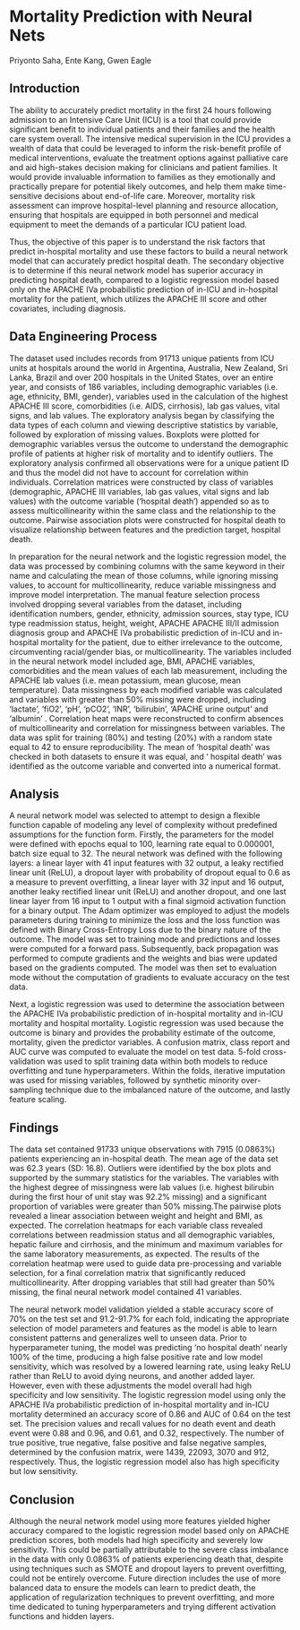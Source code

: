 # Mortality Prediction with Neural Nets
Priyonto Saha, Ente Kang, Gwen Eagle

## Introduction 
The ability to accurately predict mortality in the first 24 hours following admission to an Intensive Care Unit (ICU) is a tool that could provide significant benefit to individual patients and their families and the health care system overall. The intensive medical supervision in the ICU  provides a wealth of data that could be leveraged to inform the risk-benefit profile of medical interventions, evaluate the treatment options against palliative care and aid high-stakes decision making for clinicians and patient families. It would provide invaluable information to families as they emotionally and practically prepare for potential likely outcomes, and help them make time-sensitive decisions about end-of-life care. Moreover, mortality risk assessment can improve hospital-level planning and resource allocation, ensuring that hospitals are equipped in both personnel and medical equipment to meet the demands of a particular ICU patient load.

Thus, the objective of this paper is to understand the risk factors that predict in-hospital mortality and use these factors to build a neural network model that can accurately predict hospital death. The secondary objective is to determine if this neural network model has superior accuracy in predicting hospital death, compared to a logistic regression model based only on the APACHE IVa probabilistic prediction of in-ICU and in-hospital mortality for the patient, which utilizes the APACHE III score and other covariates, including diagnosis. 

## Data Engineering Process 
The dataset used includes records from 91713 unique patients from ICU units at hospitals around the world in Argentina, Australia, New Zealand, Sri Lanka, Brazil and over 200 hospitals in the United States, over an entire year, and consists of 186 variables, including demographic variables (i.e. age, ethnicity, BMI, gender), variables used in the calculation of the highest APACHE III score, comorbidities (i.e. AIDS, cirrhosis), lab gas values, vital signs, and lab values. The exploratory analysis began by classifying the data types of each column and viewing descriptive statistics by variable, followed by exploration of missing values. Boxplots were plotted for demographic variables versus the outcome to understand the demographic profile of patients at higher risk of mortality and to identify outliers. The exploratory analysis confirmed all observations were for a unique patient ID and thus the model did not have to account for correlation within individuals. Correlation matrices were constructed by class of variables  (demographic, APACHE III variables, lab gas values, vital signs and lab values) with the outcome variable (‘hospital death’) appended so as to assess multicollinearity within the same class and the relationship to the outcome. Pairwise association plots were constructed for hospital death to visualize relationship between features and the prediction target, hospital death. 

In preparation for the neural network and the logistic regression model, the data was processed by combining columns with the same keyword in their name and calculating the mean of those columns, while ignoring missing values, to account for multicollinearity, reduce variable missingness and improve model interpretation.  The manual feature selection process involved dropping several variables from the dataset, including identification numbers, gender, ethnicity, admission sources, stay type, ICU type readmission status, height, weight, APACHE APACHE III/II  admission diagnosis group and APACHE IVa probabilistic prediction of in-ICU and in-hospital mortality for the patient,  due to either irrelevance to the outcome,  circumventing  racial/gender bias, or multicollinearity. The variables included in the neural network model included age, BMI,  APACHE variables, comorbidities and the mean values of each lab measurement, including the APACHE lab values (i.e. mean potassium, mean glucose, mean temperature). Data missingness by each modified variable was calculated and variables with greater than 50% missing were dropped, including ‘lactate’, ‘fiO2’, ‘pH’, ‘pCO2’, ‘INR’, ‘bilirubin’, ‘APACHE urine output’ and ‘albumin’ . Correlation heat maps were reconstructed to confirm absences of multicollinearity and correlation for missingness between variables.  The data was split for training (80%) and testing (20%) with a random state equal to 42 to ensure reproducibility. The mean of ‘hospital death’ was checked in both datasets to ensure it was equal, and ‘ hospital death’ was identified as the outcome variable and converted into a numerical format. 

## Analysis 
A neural network model was selected to attempt to design a flexible function capable of modeling any level of complexity without predefined assumptions for the function form. Firstly, the parameters for the model were defined with epochs equal to 100, learning rate equal to 0.000001, batch size equal to 32. The neural network was defined with the following layers: a linear layer with 41 input features with 32 output, a leaky rectified linear unit (ReLU), a dropout layer with probability of dropout equal to 0.6 as a measure to prevent overfitting, a linear layer with 32 input and 16 output, another leaky rectified linear unit (ReLU) and another dropout, and one last linear layer from 16 input to 1 output with a final sigmoid activation function for a binary output. The Adam optimizer was employed to adjust the models parameters during training to minimize the loss and the loss function was defined with Binary Cross-Entropy Loss due to the binary nature of the outcome. The model was set to training mode and predictions and losses were computed for a forward pass. Subsequently, back propagation was performed to compute gradients and the weights and bias were updated based on the gradients computed. The model was then set to evaluation mode without the computation of gradients to evaluate accuracy on the test data.

Next, a logistic regression was used to determine the association between the APACHE IVa probabilistic prediction of in-hospital mortality and in-ICU mortality and hospital mortality. Logistic regression was used because the outcome is binary and provides the probability estimate of the outcome, mortality, given the predictor variables.  A confusion matrix, class report and AUC curve was computed to evaluate the model on test data. 5-fold cross-validation was used to split training data within both models to reduce overfitting and tune hyperparameters. Within the folds, iterative imputation was used for missing variables, followed by synthetic minority over-sampling technique due to the imbalanced nature of the outcome, and lastly feature scaling.

## Findings 
The data set contained 91733 unique observations with 7915 (0.0863%) patients experiencing an in-hospital death. The mean age of the data set was 62.3 years (SD: 16.8). Outliers were identified by the box plots and supported by the summary statistics for the variables. The variables with the highest degree of missingness were lab values (i.e. highest bilirubin during the first hour of unit stay was 92.2% missing) and a significant proportion of variables were greater than 50% missing.The pairwise plots revealed a linear association between weight and height and BMI, as expected. The correlation heatmaps for each variable class revealed correlations between readmission status and all demographic variables, hepatic failure and cirrhosis, and  the minimum and maximum variables for the same laboratory measurements, as expected. The results of the correlation heatmap were used to guide data pre-processing and variable selection, for a final correlation matrix that significantly reduced multicollinearity. After dropping variables that still had greater than 50%  missing, the final neural network model contained 41 variables. 

The neural network model validation yielded a stable accuracy score of  70% on the test set and 91.2-91.7% for each fold, indicating the appropriate selection of model parameters and features as the model is able to learn consistent patterns and generalizes well to unseen data. Prior to hyperparameter tuning, the model was predicting ‘no hospital death’ nearly 100% of the time, producing a high false positive rate and low model sensitivity, which was resolved by a lowered learning rate, using leaky ReLU rather than ReLU to avoid dying neurons, and another added layer. However, even with these adjustments the model overall had high specificity and low sensitivity. The logistic regression model using only the APACHE IVa probabilistic prediction of in-hospital mortality and in-ICU mortality determined an accuracy score of 0.86 and AUC of 0.64 on the test set.  The precision values and recall values for no death event and death event were 0.88 and  0.96, and 0.61, and 0.32,  respectively. The number of true positive, true negative, false positive and false negative samples, determined by the confusion matrix, were 1439, 22093, 3070 and 912, respectively. Thus, the logistic regression model also has high specificity but low sensitivity. 

## Conclusion 
Although the neural network model using more features yielded higher accuracy compared to the logistic regression model based only on APACHE prediction scores, both models had high specificity and severely low sensitivity. This could be partially attributable to the severe class imbalance in the data with only 0.0863% of patients experiencing death that, despite using techniques such as SMOTE and dropout layers to prevent overfitting, could not be entirely overcome. Future direction includes the use of more balanced data to ensure the models can learn to predict death, the application of regularization techniques to prevent overfitting, and more time dedicated to tuning hyperparameters and trying different activation functions and hidden layers.
